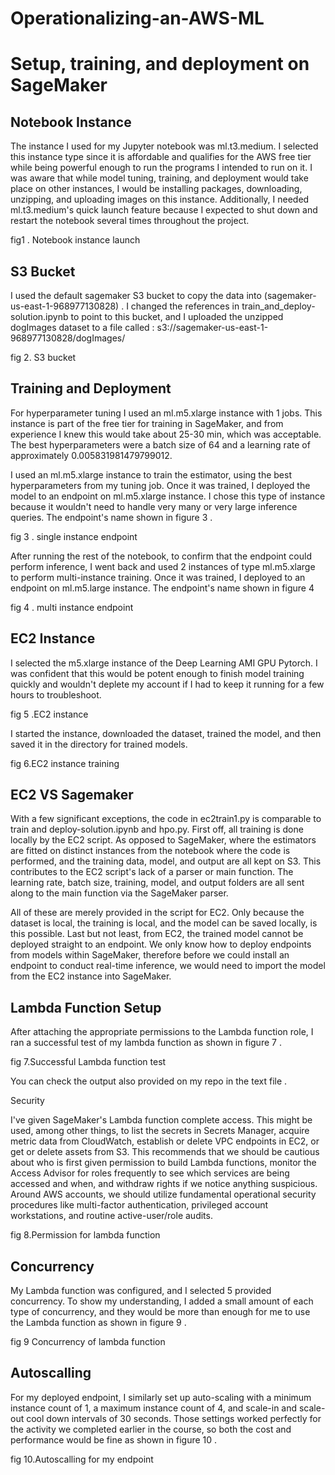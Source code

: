 # Operationalizing-an-AWS-ML





# Setup, training, and deployment on SageMaker

## Notebook Instance

The instance I used for my Jupyter notebook was ml.t3.medium. I selected this instance type since it is affordable and qualifies for the AWS free tier while being powerful enough to run the programs I intended to run on it. I was aware that while model tuning, training, and deployment would take place on other instances, I would be installing packages, downloading, unzipping, and uploading images on this instance. Additionally, I needed ml.t3.medium's quick launch feature because I expected to shut down and restart the notebook several times throughout the project.



fig1 . Notebook instance launch

## S3 Bucket

I used the default sagemaker S3 bucket  to copy the data into (sagemaker-us-east-1-968977130828)  . I changed the references in train_and_deploy-solution.ipynb to point to this bucket, and I uploaded the unzipped dogImages dataset to a file called : 
s3://sagemaker-us-east-1-968977130828/dogImages/

fig 2. S3 bucket


## Training and Deployment

For hyperparameter tuning I used an ml.m5.xlarge instance with 1 jobs. This instance is part of the free tier for training in SageMaker, and from experience I knew this would take about 25-30 min, which was acceptable. The best hyperparameters were a batch size of 64 and a learning rate of approximately 0.005831981479799012.

I used an ml.m5.xlarge instance to train the estimator, using the best hyperparameters from my tuning job. Once it was trained, I deployed the model to an endpoint on ml.m5.xlarge instance. I chose this type of instance because it wouldn't need to handle very many or very large inference queries. The endpoint's name shown in figure 3 .


fig 3 . single instance endpoint

After running the rest of the notebook, to confirm that the endpoint could perform inference, I went back and used 2 instances of type ml.m5.xlarge to perform multi-instance training. Once it was trained, I deployed to an endpoint on ml.m5.large instance. The endpoint's name shown in figure 4 


fig 4 . multi instance endpoint


## EC2 Instance

I selected the m5.xlarge instance of the Deep Learning AMI GPU Pytorch. I was confident that this would be potent enough to finish model training quickly and wouldn't deplete my account if I had to keep it running for a few hours to troubleshoot.


fig 5 .EC2 instance









I started the instance, downloaded the dataset, trained the model, and then saved it in the directory for trained models.


fig  6.EC2 instance training

## EC2 VS Sagemaker

With a few significant exceptions, the code in ec2train1.py is comparable to train and deploy-solution.ipynb and hpo.py. First off, all training is done locally by the EC2 script. As opposed to SageMaker, where the estimators are fitted on distinct instances from the notebook where the code is performed, and the training data, model, and output are all kept on S3. This contributes to the EC2 script's lack of a parser or main function. The learning rate, batch size, training, model, and output folders are all sent along to the main function via the SageMaker parser.

All of these are merely provided in the script for EC2. Only because the dataset is local, the training is local, and the model can be saved locally, is this possible. Last but not least, from EC2, the trained model cannot be deployed straight to an endpoint. We only know how to deploy endpoints from models within SageMaker, therefore before we could install an endpoint to conduct real-time inference, we would need to import the model from the EC2 instance into SageMaker.

## Lambda Function Setup

After attaching the appropriate permissions to the Lambda function role, I ran a successful test of my lambda function  as shown in figure 7 . 


fig  7.Successful Lambda function test

You can check the output also provided on my  repo in the text file .

Security 

I've given SageMaker's Lambda function complete access. This might be used, among other things, to list the secrets in Secrets Manager, acquire metric data from CloudWatch, establish or delete VPC endpoints in EC2, or get or delete assets from S3. This recommends that we should be cautious about who is first given permission to build Lambda functions, monitor the Access Advisor for roles frequently to see which services are being accessed and when, and withdraw rights if we notice anything suspicious. Around AWS accounts, we should utilize fundamental operational security procedures like multi-factor authentication, privileged account workstations, and routine active-user/role audits. 


fig  8.Permission for lambda function

## Concurrency

My Lambda function was configured, and I selected 5 provided concurrency. To show my understanding, I added a small amount of each type of concurrency, and they would be more than enough for me to use the Lambda function as shown in figure  9 .


fig  9 Concurrency of lambda function

## Autoscalling 

For my deployed endpoint, I similarly set up auto-scaling with a minimum instance count of 1, a maximum instance count of 4, and scale-in and scale-out cool down intervals of 30 seconds. Those settings worked perfectly for the activity we completed earlier in the course, so both the cost and performance would be fine as shown in figure  10 .

fig  10.Autoscalling for my endpoint

